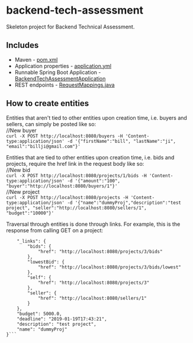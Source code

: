 # backend-tech-assessment

Skeleton project for Backend Technical Assessment.

Includes
--------
- Maven - [pom.xml](pom.xml)
- Application properties - [application.yml](src/main/resources/application.yml)
- Runnable Spring Boot Application - [BackendTechAssessmentApplication](src/main/java/com/intuit/cg/backendtechassessment/BackendTechAssessmentApplication.java)
- REST endpoints - [RequestMappings.java](src/main/java/com/intuit/cg/backendtechassessment/controller/requestmappings/RequestMappings.java)

How to create entities
------------
Entities that aren't tied to other entities upon creation time, i.e. buyers and sellers, can simply be posted like so:  
//New buyer  
```curl -X POST http://localhost:8080/buyers -H 'Content-type:application/json' -d '{"firstName":"bill", "lastName":"ji", "email":"billji@gmail.com"}'```  

Entities that are tied to other entities upon creation time, i.e. bids and projects, require the href link in the request body like so:  
//New bid  
```curl -X POST http://localhost:8080/projects/1/bids -H 'Content-type:application/json' -d '{"amount":"100", "buyer":"http://localhost:8080/buyers/1"}'```  
//New project  
```curl -X POST http://localhost:8080/projects -H 'Content-type:application/json' -d '{"name":"dummyProj","description":"test project", "seller":"http://localhost:8080/sellers/1", "budget":"10000"}'```  

Traversal through entities is done through links. For example, this is the response from calling GET on a project:  
```{  
    "_links": {  
        "bids": {  
            "href": "http://localhost:8080/projects/3/bids"  
        },
        "lowestBid": {
            "href": "http://localhost:8080/projects/3/bids/lowest"
        },
        "self": {
            "href": "http://localhost:8080/projects/3"
        },
        "seller": {
            "href": "http://localhost:8080/sellers/1"
        }
    },
    "budget": 5000.0,
    "deadline": "2019-01-19T17:43:21",
    "description": "test project",
    "name": "dummyProj"
}```

